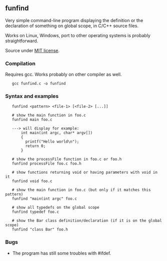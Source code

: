 ## funfind
Very simple command-line program displaying the definition or the declaration of something on global scope, in C/C++ source files.

Works on Linux, Windows, port to other operating systems is probably straightforward.

Source under [MIT license](./LICENSE).

### Compilation

Requires gcc. Works probably on other compiler as well.
```
   gcc funfind.c -o funfind
```

### Syntax and examples

```
   funfind <pattern> <file-1> [<file-2> [...]]

   # show the main function in foo.c
   funfind main foo.c         
   
   ---> will display for example:
       int main(int argc, char* argv[])
       {
         printf("Hello world\n");
         return 0;
       }
   
   # show the processFile function in foo.c or foo.h
   funfind processFile foo.c foo.h  
   
   # show functions returning void or having parameters with void in it
   funfind void foo.c
   
   # show the main function in foo.c (but only if it matches this pattern)
   funfind "main(int argc" foo.c    
   
   # show all typedefs on the global scope
   funfind typedef foo.c            
   
   # show the Bar class definition/declaration (if it is on the global scope)
   funfind "class Bar" foo.h
```

### Bugs
 * The program has still some troubles with \#ifdef.
